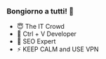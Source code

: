 ### Bongiorno a tutti! 👋


- 😇 The IT Crowd
- 💎 Ctrl + V Developer
- 🔮 SEO Expert
- ⚡ KEEP CALM and USE VPN
